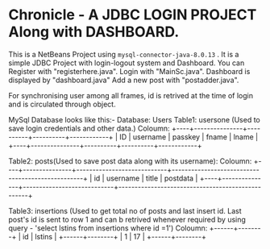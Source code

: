 # Chronicle - A JDBC LOGIN PROJECT Along with DASHBOARD.
This is a NetBeans Project using `mysql-connector-java-8.0.13` .
It is a simple JDBC Project with login-logout system and Dashboard.
You can Register with "registerhere.java".
Login with "MainSc.java".
Dashboard is displayed by "dashboard.java"
Add a new post with "postadder.java".

For synchronising user among all frames, id is retrived at the time of login and is circulated through object.

MySql Database looks like this:-
Database: Users
Table1: usersone (Used to save login credentials and other data.)
Coloumn:
+----+---------------+----------+----------+------------+
| ID | username      | passkey  | fname    | lname      |
+----+---------------+----------+----------+------------+

Table2: posts(Used to save post data along with its username):
Coloumn:
+----+---------------+----------------------------+--------------------------------------------------+
| id | username      | title                      | postdata                                         |
+----+---------------+----------------------------+--------------------------------------------------+

Table3: insertions
(Used to get total no of posts and last insert id. Last post's id is sent to row 1 and can b retrived whenever required by using query - 'select lstins from  insertions where id =1')
Coloumn:
+------+--------+
| id   | lstins |
+------+--------+
|    1 |    17  |
+------+--------+
